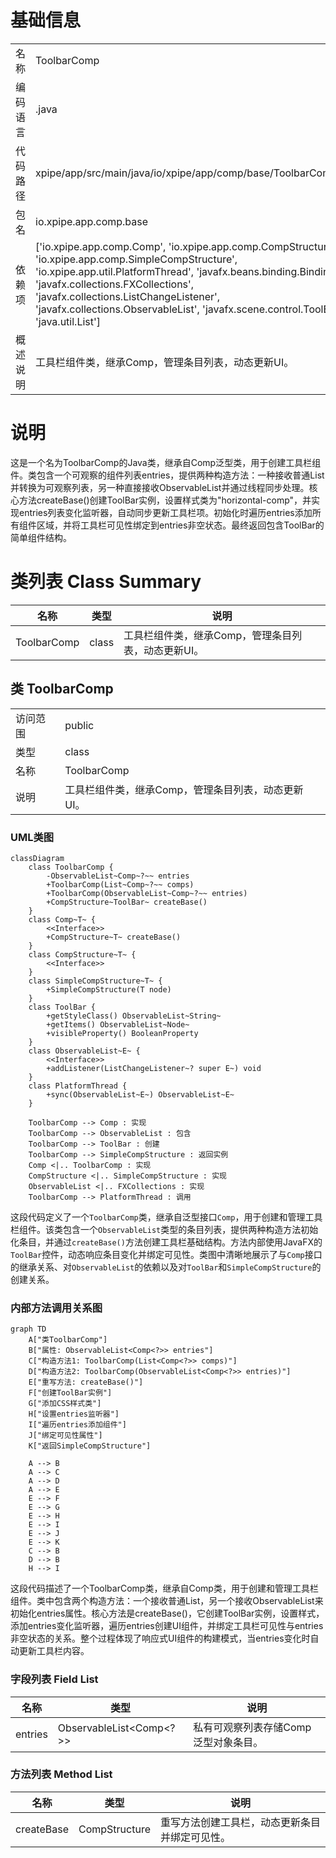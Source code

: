 # 基础信息

|      |      |
|------|------|
| 名称 | ToolbarComp |
| 编码语言 | .java |
| 代码路径 | xpipe/app/src/main/java/io/xpipe/app/comp/base/ToolbarComp.java |
| 包名 | io.xpipe.app.comp.base |
| 依赖项 | ['io.xpipe.app.comp.Comp', 'io.xpipe.app.comp.CompStructure', 'io.xpipe.app.comp.SimpleCompStructure', 'io.xpipe.app.util.PlatformThread', 'javafx.beans.binding.Bindings', 'javafx.collections.FXCollections', 'javafx.collections.ListChangeListener', 'javafx.collections.ObservableList', 'javafx.scene.control.ToolBar', 'java.util.List'] |
| 概述说明 | 工具栏组件类，继承Comp，管理条目列表，动态更新UI。 |

# 说明

这是一个名为ToolbarComp的Java类，继承自Comp泛型类，用于创建工具栏组件。类包含一个可观察的组件列表entries，提供两种构造方法：一种接收普通List并转换为可观察列表，另一种直接接收ObservableList并通过线程同步处理。核心方法createBase()创建ToolBar实例，设置样式类为"horizontal-comp"，并实现entries列表变化监听器，自动同步更新工具栏项。初始化时遍历entries添加所有组件区域，并将工具栏可见性绑定到entries非空状态。最终返回包含ToolBar的简单组件结构。

# 类列表 Class Summary

| 名称   | 类型  | 说明 |
|-------|------|-------------|
| ToolbarComp | class | 工具栏组件类，继承Comp，管理条目列表，动态更新UI。 |



## 类 ToolbarComp

|      |      |
|------|------|
| 访问范围 | public |
| 类型 | class |
| 名称 | ToolbarComp |
| 说明 | 工具栏组件类，继承Comp，管理条目列表，动态更新UI。 |


### UML类图

```mermaid
classDiagram
    class ToolbarComp {
        -ObservableList~Comp~?~~ entries
        +ToolbarComp(List~Comp~?~~ comps)
        +ToolbarComp(ObservableList~Comp~?~~ entries)
        +CompStructure~ToolBar~ createBase()
    }
    class Comp~T~ {
        <<Interface>>
        +CompStructure~T~ createBase()
    }
    class CompStructure~T~ {
        <<Interface>>
    }
    class SimpleCompStructure~T~ {
        +SimpleCompStructure(T node)
    }
    class ToolBar {
        +getStyleClass() ObservableList~String~
        +getItems() ObservableList~Node~
        +visibleProperty() BooleanProperty
    }
    class ObservableList~E~ {
        <<Interface>>
        +addListener(ListChangeListener~? super E~) void
    }
    class PlatformThread {
        +sync(ObservableList~E~) ObservableList~E~
    }

    ToolbarComp --> Comp : 实现
    ToolbarComp --> ObservableList : 包含
    ToolbarComp --> ToolBar : 创建
    ToolbarComp --> SimpleCompStructure : 返回实例
    Comp <|.. ToolbarComp : 实现
    CompStructure <|.. SimpleCompStructure : 实现
    ObservableList <|.. FXCollections : 实现
    ToolbarComp --> PlatformThread : 调用
```

这段代码定义了一个`ToolbarComp`类，继承自泛型接口`Comp`，用于创建和管理工具栏组件。该类包含一个`ObservableList`类型的条目列表，提供两种构造方法初始化条目，并通过`createBase()`方法创建工具栏基础结构。方法内部使用JavaFX的`ToolBar`控件，动态响应条目变化并绑定可见性。类图中清晰地展示了与`Comp`接口的继承关系、对`ObservableList`的依赖以及对`ToolBar`和`SimpleCompStructure`的创建关系。


### 内部方法调用关系图

```mermaid
graph TD
    A["类ToolbarComp"]
    B["属性: ObservableList<Comp<?>> entries"]
    C["构造方法1: ToolbarComp(List<Comp<?>> comps)"]
    D["构造方法2: ToolbarComp(ObservableList<Comp<?>> entries)"]
    E["重写方法: createBase()"]
    F["创建ToolBar实例"]
    G["添加CSS样式类"]
    H["设置entries监听器"]
    I["遍历entries添加组件"]
    J["绑定可见性属性"]
    K["返回SimpleCompStructure"]

    A --> B
    A --> C
    A --> D
    A --> E
    E --> F
    E --> G
    E --> H
    E --> I
    E --> J
    E --> K
    C --> B
    D --> B
    H --> I
```

这段代码描述了一个ToolbarComp类，继承自Comp类，用于创建和管理工具栏组件。类中包含两个构造方法：一个接收普通List，另一个接收ObservableList来初始化entries属性。核心方法是createBase()，它创建ToolBar实例，设置样式，添加entries变化监听器，遍历entries创建UI组件，并绑定工具栏可见性与entries非空状态的关系。整个过程体现了响应式UI组件的构建模式，当entries变化时自动更新工具栏内容。

### 字段列表 Field List

| 名称  | 类型  | 说明 |
|-------|-------|------|
| entries | ObservableList<Comp<?>> | 私有可观察列表存储Comp泛型对象条目。 |

### 方法列表 Method List

| 名称  | 类型  | 说明 |
|-------|-------|------|
| createBase | CompStructure<ToolBar> | 重写方法创建工具栏，动态更新条目并绑定可见性。 |




